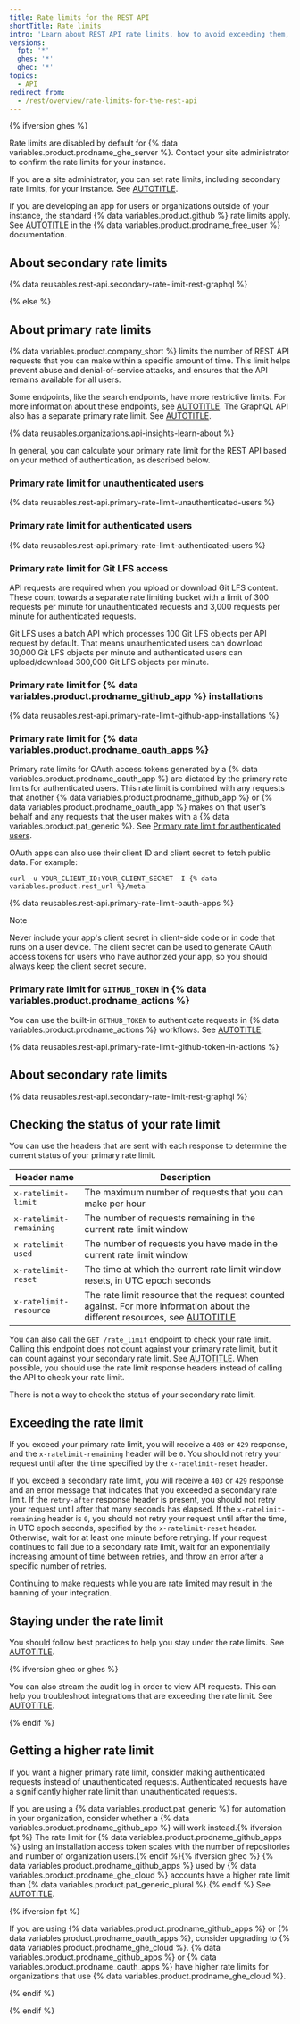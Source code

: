 ```yaml
---
title: Rate limits for the REST API
shortTitle: Rate limits
intro: 'Learn about REST API rate limits, how to avoid exceeding them, and what to do if you do exceed them.'
versions:
  fpt: '*'
  ghes: '*'
  ghec: '*'
topics:
  - API
redirect_from:
  - /rest/overview/rate-limits-for-the-rest-api
---
```


{% ifversion ghes %}

Rate limits are disabled by default for {% data variables.product.prodname_ghe_server %}. Contact your site administrator to confirm the rate limits for your instance.

If you are a site administrator, you can set rate limits, including secondary rate limits, for your instance. See [AUTOTITLE](/admin/configuration/configuring-user-applications-for-your-enterprise/configuring-rate-limits).

If you are developing an app for users or organizations outside of your instance, the standard {% data variables.product.github %} rate limits apply. See [AUTOTITLE](/free-pro-team@latest/rest/overview/rate-limits-for-the-rest-api) in the {% data variables.product.prodname_free_user %} documentation.

## About secondary rate limits

{% data reusables.rest-api.secondary-rate-limit-rest-graphql %}

{% else %}

## About primary rate limits

{% data variables.product.company_short %} limits the number of REST API requests that you can make within a specific amount of time. This limit helps prevent abuse and denial-of-service attacks, and ensures that the API remains available for all users.

Some endpoints, like the search endpoints, have more restrictive limits. For more information about these endpoints, see [AUTOTITLE](/rest/rate-limit/rate-limit). The GraphQL API also has a separate primary rate limit. See [AUTOTITLE](/graphql/overview/resource-limitations).

{% data reusables.organizations.api-insights-learn-about %}

In general, you can calculate your primary rate limit for the REST API based on your method of authentication, as described below.

### Primary rate limit for unauthenticated users

{% data reusables.rest-api.primary-rate-limit-unauthenticated-users %}

### Primary rate limit for authenticated users

{% data reusables.rest-api.primary-rate-limit-authenticated-users %}

### Primary rate limit for Git LFS access

API requests are required when you upload or download Git LFS content. These count towards a separate rate limiting bucket with a limit of 300 requests per minute for unauthenticated requests and 3,000 requests per minute for authenticated requests.

Git LFS uses a batch API which processes 100 Git LFS objects per API request by default. That means unauthenticated users can download 30,000 Git LFS objects per minute and authenticated users can upload/download 300,000 Git LFS objects per minute.

### Primary rate limit for {% data variables.product.prodname_github_app %} installations

{% data reusables.rest-api.primary-rate-limit-github-app-installations %}

### Primary rate limit for {% data variables.product.prodname_oauth_apps %}

Primary rate limits for OAuth access tokens generated by a {% data variables.product.prodname_oauth_app %} are dictated by the primary rate limits for authenticated users. This rate limit is combined with any requests that another {% data variables.product.prodname_github_app %} or {% data variables.product.prodname_oauth_app %} makes on that user's behalf and any requests that the user makes with a {% data variables.product.pat_generic %}. See [Primary rate limit for authenticated users](#primary-rate-limit-for-authenticated-users).

OAuth apps can also use their client ID and client secret to fetch public data. For example:

```shell
curl -u YOUR_CLIENT_ID:YOUR_CLIENT_SECRET -I {% data variables.product.rest_url %}/meta
```

{% data reusables.rest-api.primary-rate-limit-oauth-apps %}

> [!NOTE]
> Never include your app's client secret in client-side code or in code that runs on a user device. The client secret can be used to generate OAuth access tokens for users who have authorized your app, so you should always keep the client secret secure.

### Primary rate limit for `GITHUB_TOKEN` in {% data variables.product.prodname_actions %}

You can use the built-in `GITHUB_TOKEN` to authenticate requests in {% data variables.product.prodname_actions %} workflows. See [AUTOTITLE](/actions/security-guides/automatic-token-authentication).

{% data reusables.rest-api.primary-rate-limit-github-token-in-actions %}

## About secondary rate limits

{% data reusables.rest-api.secondary-rate-limit-rest-graphql %}

## Checking the status of your rate limit

You can use the headers that are sent with each response to determine the current status of your primary rate limit.

Header name | Description
-----------|-----------|
`x-ratelimit-limit` | The maximum number of requests that you can make per hour
`x-ratelimit-remaining` | The number of requests remaining in the current rate limit window
`x-ratelimit-used` | The number of requests you have made in the current rate limit window
`x-ratelimit-reset` | The time at which the current rate limit window resets, in UTC epoch seconds
`x-ratelimit-resource` | The rate limit resource that the request counted against. For more information about the different resources, see [AUTOTITLE](/rest/rate-limit/rate-limit#get-rate-limit-status-for-the-authenticated-user).

You can also call the `GET /rate_limit` endpoint to check your rate limit. Calling this endpoint does not count against your primary rate limit, but it can count against your secondary rate limit. See [AUTOTITLE](/rest/rate-limit/rate-limit). When possible, you should use the rate limit response headers instead of calling the API to check your rate limit.

There is not a way to check the status of your secondary rate limit.

## Exceeding the rate limit

If you exceed your primary rate limit, you will receive a `403` or `429` response, and the `x-ratelimit-remaining` header will be `0`. You should not retry your request until after the time specified by the `x-ratelimit-reset` header.

If you exceed a secondary rate limit, you will receive a `403` or `429` response and an error message that indicates that you exceeded a secondary rate limit. If the `retry-after` response header is present, you should not retry your request until after that many seconds has elapsed. If the `x-ratelimit-remaining` header is `0`, you should not retry your request until after the time, in UTC epoch seconds, specified by the `x-ratelimit-reset` header. Otherwise, wait for at least one minute before retrying. If your request continues to fail due to a secondary rate limit, wait for an exponentially increasing amount of time between retries, and throw an error after a specific number of retries.

Continuing to make requests while you are rate limited may result in the banning of your integration.

## Staying under the rate limit

You should follow best practices to help you stay under the rate limits. See [AUTOTITLE](/rest/guides/best-practices-for-using-the-rest-api).

{% ifversion ghec or ghes %}

You can also stream the audit log in order to view API requests. This can help you troubleshoot integrations that are exceeding the rate limit. See [AUTOTITLE](/admin/monitoring-activity-in-your-enterprise/reviewing-audit-logs-for-your-enterprise/streaming-the-audit-log-for-your-enterprise).

{% endif %}

## Getting a higher rate limit

If you want a higher primary rate limit, consider making authenticated requests instead of unauthenticated requests. Authenticated requests have a significantly higher rate limit than unauthenticated requests.

If you are using a {% data variables.product.pat_generic %} for automation in your organization, consider whether a {% data variables.product.prodname_github_app %} will work instead.{% ifversion fpt %} The rate limit for {% data variables.product.prodname_github_apps %} using an installation access token scales with the number of repositories and number of organization users.{% endif %}{% ifversion ghec %} {% data variables.product.prodname_github_apps %} used by {% data variables.product.prodname_ghe_cloud %} accounts have a higher rate limit than {% data variables.product.pat_generic_plural %}.{% endif %} See [AUTOTITLE](/apps/creating-github-apps/about-creating-github-apps/about-creating-github-apps).

{% ifversion fpt %}

If you are using {% data variables.product.prodname_github_apps %} or {% data variables.product.prodname_oauth_apps %}, consider upgrading to {% data variables.product.prodname_ghe_cloud %}. {% data variables.product.prodname_github_apps %} or {% data variables.product.prodname_oauth_apps %} have higher rate limits for organizations that use {% data variables.product.prodname_ghe_cloud %}.

{% endif %}

{% endif %}

